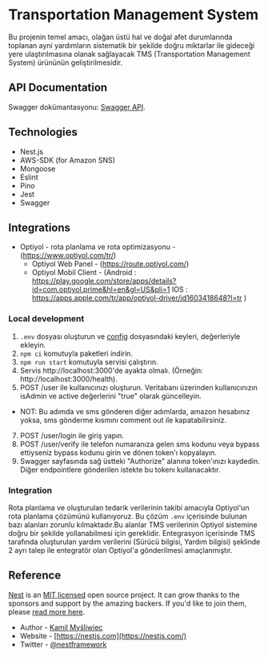 # Transportation Management System
Bu projenin temel amacı, olağan üstü hal ve doğal afet durumlarında toplanan ayni yardımların sistematik bir 
şekilde doğru miktarlar ile gideceği yere ulaştırılmasına olanak sağlayacak TMS (Transportation Management System) 
ürününün geliştirilmesidir. 

## API Documentation
Swagger dokümantasyonu: [Swagger API](http://54.247.166.128:3000/api).

## Technologies
- Nest.js
- AWS-SDK (for Amazon SNS)
- Mongoose
- Eslint
- Pino
- Jest
- Swagger

## Integrations
- Optiyol - rota planlama ve rota optimizasyonu   -   (https://www.optiyol.com/tr/)
  - Optiyol Web Panel                             -   (https://route.optiyol.com/)
  - Optiyol Mobil Client                          -   (Android : https://play.google.com/store/apps/details?id=com.optiyol.prime&hl=en&gl=US&pli=1
                                                       IOS     : https://apps.apple.com/tr/app/optiyol-driver/id1603418648?l=tr )

### Local development
1. `.env` dosyası oluşturun ve [config](https://github.com/acikkaynak/afetlojistik-backend/blob/main/src/config/configuration.ts) dosyasındaki keyleri, değerleriyle ekleyin.
2. `npm ci` komutuyla paketleri indirin.
3. `npm run start` komutuyla servisi çalıştırın.
4. Servis http://localhost:3000'de ayakta olmalı. (Örneğin: http://localhost:3000/health).
5. POST /user ile kullanıcınızı oluşturun. Veritabanı üzerinden kullanıcınızın isAdmin ve active değerlerini "true" olarak güncelleyin.
- NOT: Bu adımda ve sms gönderen diğer adımlarda, amazon hesabınız yoksa, sms gönderme kısmını comment out ile kapatabilirsiniz.
7. POST /user/login ile giriş yapın.
8. POST /user/verify ile telefon numaranıza gelen sms kodunu veya bypass ettiyseniz bypass kodunu girin ve dönen token'ı kopyalayın.
9. Swagger sayfasında sağ üstteki "Authorize" alanına token'ınızı kaydedin. Diğer endpointlere gönderilen istekte bu tokenı kullanacaktır.

### Integration 
Rota planlama ve oluşturulan tedarik verilerinin takibi amacıyla Optiyol'un rota planlama çözümünü kullanıyoruz.
Bu çözüm `.env` içerisinde bulunan bazı alanları zorunlu kılmaktadır.Bu alanlar TMS verilerinin Optiyol sistemine doğru bir şekilde yollanabilmesi için gereklidir.
Entegrasyon içerisinde TMS tarafında oluşturulan yardım verilerini (Sürücü bilgisi, Yardım bilgisi) şeklinde 2 ayrı talep ile entegratör olan Optiyol'a gönderilmesi amaçlanmıştır.

## Reference
[Nest](https://github.com/nestjs/nest) is an [MIT licensed](LICENSE) open source project. It can grow thanks to the sponsors and support by the amazing backers. If you'd like to join them, please [read more here](https://docs.nestjs.com/support).
- Author - [Kamil Myśliwiec](https://kamilmysliwiec.com)
- Website - [https://nestjs.com](https://nestjs.com/)
- Twitter - [@nestframework](https://twitter.com/nestframework)
